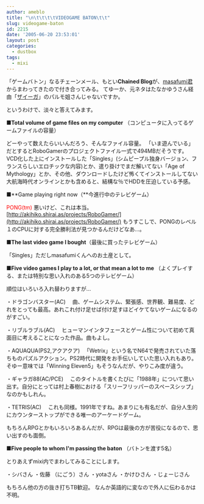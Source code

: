 ```yaml
---
author: ameblo
title: "\n\t\t\t\tVIDEOGAME BATON\t\t"
slug: videogame-baton
id: 2215
date: '2005-06-20 23:53:01'
layout: post
categories:
  - dustbox
tags:
  - mixi
---
```


「ゲームバトン」なるチェーンメール、もとい**Chained Blog**が、[masafumi君](http://masafumi.cocolog-nifty.com/masafumis_diary/) からまわってきたので付き合ってみる。 てゆーか、元ネタはたなかゆうさん経由「[ザイーガ](http://blog.livedoor.jp/parumo_zaeega/archives/25438896.html)」のパルモ姐さんじゃないですか。

というわけで、淡々と答えてみます。

■**Total volume of game files on my computer** （コンピュータに入ってるゲームファイルの容量）

どーやって数えたらいいんだろう、そんなファイル容量。 「いま遊んでいる」だとするとRoboGamerのプロジェクトファイル一式で494MBだそうです。 VCD化した上にインストールした「Singles」(シムピープル独身バージョン、フランスらしいエロチックな内容)とか、遣り掛けでまだ解いてない「Age of Mythology」とか、その他、ダウンロードしたけど怖くてインストールしてない大航海時代オンラインとかも含めると、結構な％でHDDを圧迫している予感。

■**Game playing right now（**今進行中のテレビゲーム）

<font color="#ff0000">PONG(tm)</font> 悪いけど、これは本当。 [http://akihiko.shirai.as/projects/RoboGamer/](http://akihiko.shirai.as/projects/RoboGamer/) もうすこしで、PONGのレベル１のCPUに対する完全勝利法が見つかるんだけどなあ…。

■**The last video game I bought**（最後に買ったテレビゲーム）

「Singles」ただしmasafumiくんへのお土産として。

■**Five video games I play to a lot, or that mean a lot to me** （よくプレイする、または特別な思い入れのある5つのテレビゲーム）

順位はいろいろ入れ替わりますが…

・ドラゴンバスター(AC) 　曲、ゲームシステム、緊張感、世界観、難易度、どれをとっても最高。あれこれ付け足せば付け足すほどイケてないゲームになるのがすごい。

・リブルラブル(AC) 　ヒューマンインタフェースとゲーム性について初めて真面目に考えることになった作品。曲もよし。

・AQUAQUA(PS2,アクアクア) 　「Wetrix」という名でN64で発売されていた落ちものパズルアクション。PS2時代に開発をお手伝いしていた思い入れもあり。そゆー意味では「Winning Eleven5」もそうなんだが、やりこみ度が違う。

・ギャラガ88(AC/PCE) 　このタイトルを書くたびに「1988年」について思い出す。自分にとっては村上春樹における「スリーフリッパーのスペースシップ」なのかもしれん。

・TETRIS(AC) 　これも同様。1991年ですね。あまりにも有名だが、自分人生的にカウンターストップができる唯一のアーケードゲーム。

もちろんRPGとかもいろいろあるんだが、RPGは最後の方が苦役になるので、思い出すのも面倒。

■**Five people to whom I'm passing the baton** （バトンを渡す5名）

とりあえずmixi内でまわしてみることにします。

・シバさん ・佐藤 （にごう）さん ・yotaさん ・かけひさん ・じょーじさん

もちろん他の方の抜き打ちTB歓迎。 なんか英語的に変なので外人に伝わるかは不明。